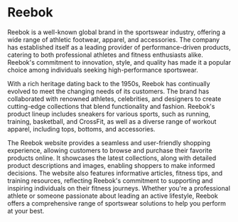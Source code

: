 # Reebok

Reebok is a well-known global brand in the sportswear industry, offering a wide range of athletic footwear, apparel, and accessories. The company has established itself as a leading provider of performance-driven products, catering to both professional athletes and fitness enthusiasts alike. Reebok's commitment to innovation, style, and quality has made it a popular choice among individuals seeking high-performance sportswear.

With a rich heritage dating back to the 1950s, Reebok has continually evolved to meet the changing needs of its customers. The brand has collaborated with renowned athletes, celebrities, and designers to create cutting-edge collections that blend functionality and fashion. Reebok's product lineup includes sneakers for various sports, such as running, training, basketball, and CrossFit, as well as a diverse range of workout apparel, including tops, bottoms, and accessories.

The Reebok website provides a seamless and user-friendly shopping experience, allowing customers to browse and purchase their favorite products online. It showcases the latest collections, along with detailed product descriptions and images, enabling shoppers to make informed decisions. The website also features informative articles, fitness tips, and training resources, reflecting Reebok's commitment to supporting and inspiring individuals on their fitness journeys. Whether you're a professional athlete or someone passionate about leading an active lifestyle, Reebok offers a comprehensive range of sportswear solutions to help you perform at your best.
